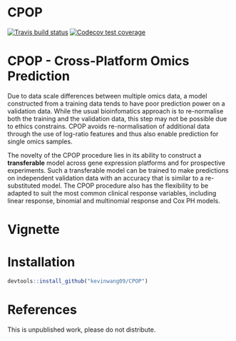 CPOP
================

[![Travis build
status](https://travis-ci.org/kevinwang09/CPOP.svg?branch=master)](https://travis-ci.org/kevinwang09/CPOP)
[![Codecov test
coverage](https://codecov.io/gh/kevinwang09/CPOP/branch/master/graph/badge.svg)](https://codecov.io/gh/kevinwang09/CPOP?branch=master)

# CPOP - Cross-Platform Omics Prediction

Due to data scale differences between multiple omics data, a model
constructed from a training data tends to have poor prediction power on
a validation data. While the usual bioinfomatics approach is to
re-normalise both the training and the validation data, this step may
not be possible due to ethics constrains. CPOP avoids re-normalisation
of additional data through the use of log-ratio features and thus also
enable prediction for single omics samples.

The novelty of the CPOP procedure lies in its ability to construct a
**transferable** model across gene expression platforms and for
prospective experiments. Such a transferable model can be trained to
make predictions on independent validation data with an accuracy that is
similar to a re-substituted model. The CPOP procedure also has the
flexibility to be adapted to suit the most common clinical response
variables, including linear response, binomial and multinomial response
and Cox PH models.

# Vignette

# Installation

``` r
devtools::install_github("kevinwang09/CPOP")
```

# References

This is unpublished work, please do not distribute.

